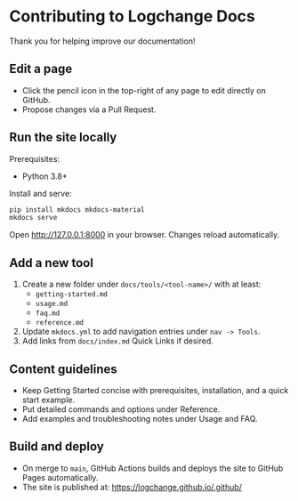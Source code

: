 # Contributing to Logchange Docs

Thank you for helping improve our documentation!

## Edit a page

- Click the pencil icon in the top-right of any page to edit directly on GitHub.
- Propose changes via a Pull Request.

## Run the site locally

Prerequisites:
- Python 3.8+

Install and serve:

```bash
pip install mkdocs mkdocs-material
mkdocs serve
```

Open http://127.0.0.1:8000 in your browser. Changes reload automatically.

## Add a new tool

1. Create a new folder under `docs/tools/<tool-name>/` with at least:
   - `getting-started.md`
   - `usage.md`
   - `faq.md`
   - `reference.md`
2. Update `mkdocs.yml` to add navigation entries under `nav -> Tools`.
3. Add links from `docs/index.md` Quick Links if desired.

## Content guidelines

- Keep Getting Started concise with prerequisites, installation, and a quick start example.
- Put detailed commands and options under Reference.
- Add examples and troubleshooting notes under Usage and FAQ.

## Build and deploy

- On merge to `main`, GitHub Actions builds and deploys the site to GitHub Pages automatically.
- The site is published at: https://logchange.github.io/.github/

